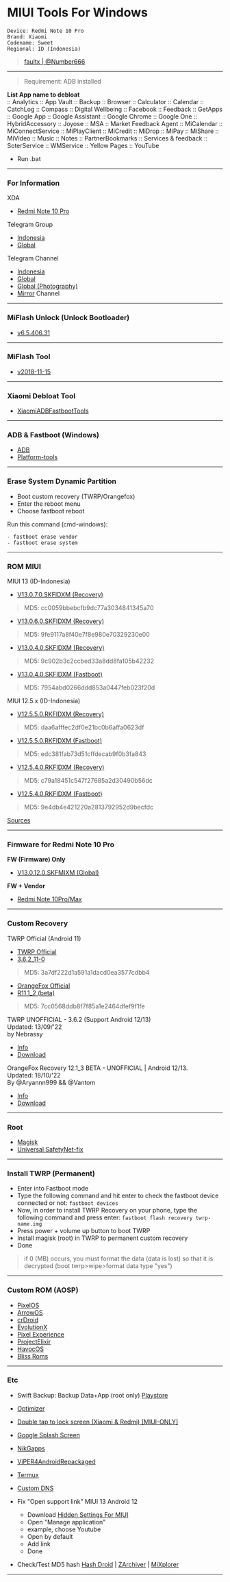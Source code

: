 # MIUI Tools For Windows
```
Device: Redmi Note 10 Pro 
Brand: Xiaomi 
Codename: Sweet 
Regional: ID (Indonesia)
```
> [faultx | @Number666](https://t.me/Number666)

-----------------------------------------

> Requirement: ADB installed

**List App name to debloat**
<br/>
:: Analytics
:: App Vault
:: Backup
:: Browser
:: Calculator
:: Calendar
:: CatchLog
:: Compass
:: Digital Wellbeing
:: Facebook
:: Feedback
:: GetApps
:: Google App
:: Google Assistant
:: Google Chrome
:: Google One
:: HybridAccessory
:: Joyose
:: MSA
:: Market Feedback Agent
:: MiCalendar
:: MiConnectService
:: MiPlayClient
:: MiCredit
:: MiDrop
:: MiPay
:: MiShare
:: MiVideo
:: Music
:: Notes
:: PartnerBookmarks
:: Services & feedback
:: SoterService
:: WMService
:: Yellow Pages
:: YouTube

* Run .bat

-----------------------------------------

### For Information

XDA
- [Redmi Note 10 Pro](https://forum.xda-developers.com/f/redmi-note-10-pro.12117/)

Telegram Group
- [Indonesia](https://t.me/RedmiNote10ProID)
- [Global](https://t.me/RedmiNote10ProDiscussion)

Telegram Channel
- [Indonesia](https://t.me/RedmiNote10ProIDUpdate)
- [Global](https://t.me/RedmiNote10ProChannel)
- [Global (Photography)](https://t.me/RedmiNote10Pro_MaxPhotography)
- [Mirror](https://t.me/mirrorsweet) Channel
-----------------------------------------

### MiFlash Unlock (Unlock Bootloader)
- [v6.5.406.31](https://drive.google.com/uc?id=146MgfP7uk7FQ76hhpypRlLg_S8psPtlI&export=download)

-----------------------------------------

### MiFlash Tool
- [v2018-11-15](https://drive.google.com/uc?id=15Ka2J-xSmy9p7A9no6pW9BODkbH653GK&export=download)

-----------------------------------------

### Xiaomi Debloat Tool
- [XiaomiADBFastbootTools](https://github.com/Szaki/XiaomiADBFastbootTools)

-----------------------------------------

### ADB & Fastboot (Windows)
- [ADB](https://drive.google.com/uc?id=1ZoCF-M-UYfiHisheV5fevB9Nt5KhLh0C&export=download)
- [Platform-tools](https://dl.google.com/android/repository/platform-tools_r33.0.3-windows.zip)

-----------------------------------------

### Erase System Dynamic Partition
- Boot custom recovery (TWRP/Orangefox)
- Enter the reboot menu
- Choose fastboot reboot

Run this command (cmd-windows):
```
- fastboot erase vendor
- fastboot erase system
```
-----------------------------------------

### ROM MIUI

MIUI 13 (ID-Indonesia)

- [V13.0.7.0.SKFIDXM (Recovery)](https://bigota.d.miui.com/V13.0.7.0.SKFIDXM/miui_SWEETIDGlobal_V13.0.7.0.SKFIDXM_cc0059bbeb_12.0.zip)
> MD5: cc0059bbebcfb9dc77a3034841345a70

- [V13.0.6.0.SKFIDXM (Recovery)](https://bigota.d.miui.com/V13.0.6.0.SKFIDXM/miui_SWEETIDGlobal_V13.0.6.0.SKFIDXM_9fe9117a8f_12.0.zip)
> MD5: 9fe9117a8f40e7f8e980e70329230e00

- [V13.0.4.0.SKFIDXM (Recovery)](https://bigota.d.miui.com/V13.0.4.0.SKFIDXM/miui_SWEETIDGlobal_V13.0.4.0.SKFIDXM_9c902b3c2c_12.0.zip)
> MD5: 9c902b3c2ccbed33a8dd8fa105b42232
- [V13.0.4.0.SKFIDXM (Fastboot)](https://bigota.d.miui.com/V13.0.4.0.SKFIDXM/sweet_id_global_images_V13.0.4.0.SKFIDXM_20220518.0000.00_12.0_global_7954abd026.tgz)
> MD5: 7954abd0266ddd853a0447feb023f20d

MIUI 12.5.x (ID-Indonesia)
- [V12.5.5.0.RKFIDXM (Recovery)](https://bigota.d.miui.com/V12.5.5.0.RKFIDXM/miui_SWEETIDGlobal_V12.5.5.0.RKFIDXM_daa6afffec_11.0.zip)
> MD5: daa6afffec2df0e21bc0b6affa0623df
- [V12.5.5.0.RKFIDXM (Fastboot)](https://bigota.d.miui.com/V12.5.5.0.RKFIDXM/sweet_id_global_images_V12.5.5.0.RKFIDXM_20220216.0000.00_11.0_global_edc381fab7.tgz)
> MD5: edc381fab73d51cffdecab9f0b3fa843

- [V12.5.4.0.RKFIDXM (Recovery)](https://bigota.d.miui.com/V12.5.4.0.RKFIDXM/miui_SWEETIDGlobal_V12.5.4.0.RKFIDXM_c79a18451c_11.0.zip)
> MD5: c79a18451c547f27685a2d30490b56dc
- [V12.5.4.0.RKFIDXM (Fastboot)](https://bigota.d.miui.com/V12.5.4.0.RKFIDXM/sweet_id_global_images_V12.5.4.0.RKFIDXM_20211116.0000.00_11.0_global_9e4db4e421.tgz)
> MD5: 9e4db4e421220a2813792952d9becfdc

[Sources](https://xiaomifirmwareupdater.com/miui/sweet/) 

-----------------------------------------
### Firmware for Redmi Note 10 Pro

**FW (Firmware) Only**
- [V13.0.12.0.SKFMIXM (Global)](https://osdn.dl.osdn.net/storage/g/x/xi/xiaomifirmwareupdater/Stable/V13/sweet/fw_sweet_miui_SWEETGlobal_V13.0.12.0.SKFMIXM_bb277eed1f_12.0.zip)

**FW + Vendor**
- [Redmi Note 10Pro/Max](https://sourceforge.net/projects/sweet-fw-vendor/files/)

-----------------------------------------

### Custom Recovery

TWRP Official (Android 11)
- [TWRP Official](https://dl.twrp.me/sweet/)
- [3.6.2_11-0](https://drive.google.com/uc?id=1bvqte8gYK3TFdwKyZA2gtBpIynMg53QZ&export=download)
> MD5: 3a7df222d1a591a1dacd0ea3577cdbb4

- [OrangeFox Official](https://orangefox.download/device/sweet)
- [R11.1_2 (beta)](https://drive.google.com/uc?id=1aSERUGbB8xku4cYEDDBR78ntTZ6Revxv&export=download)
> MD5: 7cc0568ddb8f7f85a1e2464dfef9f1fe

TWRP UNOFFICIAL - 3.6.2 (Support Android 12/13)
<br/>Updated: 13/09/'22
<br/>by Nebrassy 
- [Info](https://t.me/mirrorsweet/212)
- [Download](https://drive.google.com/uc?id=10ZLHWjXXdzTqMX6yZ89-oYGECh98-3VH&export=download)

OrangeFox Recovery 12.1_3 BETA - UNOFFICIAL | Android 12/13.
<br/>Updated: 18/10/'22
<br/>By @Aryannn999 && @Vantom
- [Info](https://t.me/mirrorsweet/250)
- [Download](https://drive.google.com/uc?id=1n41y5ykPvxQXusJWxQZufHWqzem9Cc2I&export=download)

-----------------------------------------

### Root
- [Magisk](https://github.com/topjohnwu/Magisk)
- [Universal SafetyNet-fix](https://github.com/kdrag0n/safetynet-fix)

-----------------------------------------

### Install TWRP (Permanent)
- Enter into Fastboot mode
- Type the following command and hit enter to check the fastboot device connected or not:
``` fastboot devices ```
- Now, in order to install TWRP Recovery on your phone, type the following command and press enter:
``` fastboot flash recovery twrp-name.img ```
- Press power + volume up button to boot TWRP
- Install magisk (root) in TWRP to permanent custom recovery
- Done

> if 0 (MB) occurs, you must format the data (data is lost) so that it is decrypted (boot twrp>wipe>format data type "yes")

-----------------------------------------

### Custom ROM (AOSP)
- [PixelOS](https://pixelos.net/download/sweet)
- [ArrowOS](https://arrowos.net/download/sweet)
- [crDroid](https://crdroid.net/downloads#sweet)
- [EvolutionX](https://evolution-x.org/device/sweet)
- [Pixel Experience](https://download.pixelexperience.org/sweet)
- [ProjectElixir](https://projectelixiros.com/device/sweet)
- [HavocOS](https://havoc-os.com/device#sweet)
- [Bliss Roms](https://downloads.blissroms.org/download/sweet/)

-----------------------------------------

### Etc
- Swift Backup: Backup Data+App (root only) [Playstore](https://play.google.com/store/apps/details?id=org.swiftapps.swiftbackup&hl=en&gl=US)
- [Optimizer](https://github.com/KelvinCrag/Optimizer)
- [Double tap to lock screen (Xiaomi & Redmi) [MIUI-ONLY]](https://t.me/miatoz/217)
- [Google Splash Screen](https://t.me/mirrorsweet/45)
- [NikGapps](https://sourceforge.net/projects/nikgapps/files/Releases/)
- [ViPER4AndroidRepackaged](https://github.com/programminghoch10/ViPER4AndroidRepackaged)
- [Termux](https://f-droid.org/en/packages/com.termux/)
- [Custom DNS](https://pastebin.com/DTRu7aWJ)
- Fix "Open support link" MIUI 13 Android 12
  * Download [Hidden Settings For MIUI](https://play.google.com/store/apps/details?id=com.ceyhan.sets)
  * Open "Manage application"
  * example, choose Youtube
  * Open by default
  * Add link
  * Done
 
 - Check/Test MD5 hash [Hash Droid](https://play.google.com/store/apps/details?id=com.hobbyone.HashDroid&feature=related_apps) | [ZArchiver](https://play.google.com/store/apps/details?id=ru.zdevs.zarchiver&hl=en&gl=US) | [MiXplorer](https://www.apkmirror.com/apk/hootan-parsa/mixplorer-hootanparsa/)
 
-----------------------------------------
